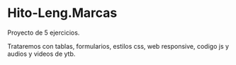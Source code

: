 # Hito-Leng.Marcas
Proyecto de 5 ejercicios.

Trataremos con tablas, formularios, estilos css, web responsive, codigo js y audios y videos de ytb.
